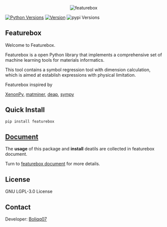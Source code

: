 
<div align="center">
  <img alt="featurebox" src="https://github.com/boliqq07/featureboxdocument/blob/master/img.jpg">
</div>

[![Python Versions](https://img.shields.io/pypi/pyversions/featurebox.svg)](https://pypi.org/project/featurebox/)
[![Version](https://img.shields.io/github/tag/boliqq07/featurebox.svg)](https://github.com/boliqq07/featurebox/releases/latest)
![pypi Versions](https://badge.fury.io/py/featurebox.svg)


Featurebox
----------------------
Welcome to Featurebox.

Featurebox is a open Python library that implements a comprehensive set of machine learning tools for materials informatics.

This tool contains a symbol regression tool with dimension calculation,
which is aimed at establish expressions with physical limitation.

Featurebox inspired by

  [XenonPy](https://github.com/yoshida-lab/XenonPy),
  [matminer](https://hackingmaterials.github.io/matminer/ ),
  [deap](https://github.com/DEAP/deap),
  [sympy](https://www.sympy.org/en/index.html)

Quick Install
----------------------
```bash
pip install featurebox
```

[Document](https://boliqq07.github.io/featureboxdocument/)
----------------------
The **usage** of this package and **install** deatils are collected in featurebox document.

Turn to [featurebox document](https://boliqq07.github.io/featureboxdocument/) for more details.

License
----------------------
GNU LGPL-3.0 License

Contact
----------------------
Developer: [Boliqq07](986798607@qq.com)




